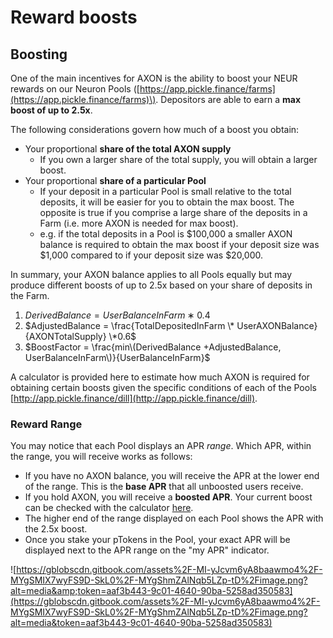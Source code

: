 # Reward boosts

## Boosting

One of the main incentives for AXON is the ability to boost your NEUR rewards on our Neuron Pools \([https://app.pickle.finance/farms](https://app.pickle.finance/farms)\). Depositors are able to earn a **max boost of up to 2.5x**.

The following considerations govern how much of a boost you obtain:

* Your proportional **share of the total AXON supply**
  * If you own a larger share of the total supply, you will obtain a larger boost.
* Your proportional **share of a particular Pool**
  * If your deposit in a particular Pool is small relative to the total deposits, it will be easier for you to obtain the max boost. The opposite is true if you comprise a large share of the deposits in a Farm \(i.e. more AXON is needed for max boost\).
  * e.g. if the total deposits in a Pool is $100,000 a smaller AXON balance is required to obtain the max boost if your deposit size was $1,000 compared to if your deposit size was $20,000.

In summary, your AXON balance applies to all Pools equally but may produce different boosts of up to 2.5x based on your share of deposits in the Farm.

1. $DerivedBalance=UserBalanceInFarm∗0.4$
2. $AdjustedBalance = \frac{TotalDepositedInFarm \* UserAXONBalance}{AXONTotalSupply} \*0.6$
3. $BoostFactor = \frac{min\(DerivedBalance +AdjustedBalance, UserBalanceInFarm\)}{UserBalanceInFarm}$

A calculator is provided here to estimate how much AXON is required for obtaining certain boosts given the specific conditions of each of the Pools [http://app.pickle.finance/dill](http://app.pickle.finance/dill).

### Reward Range

You may notice that each Pool displays an APR _range_. Which APR, within the range, you will receive works as follows:

* If you have no AXON balance, you will receive the APR at the lower end of the range. This is the **base APR** that all unboosted users receive.
* If you hold AXON, you will receive a **boosted APR**. Your current boost can be checked with the calculator [here](http://app.pickle.finance/dill).
* The higher end of the range displayed on each Pool shows the APR with the 2.5x boost.
* Once you stake your pTokens in the Pool, your exact APR will be displayed next to the APR range on the "my APR" indicator.

![https://gblobscdn.gitbook.com/assets%2F-MI-yJcvm6yA8baawmo4%2F-MYgSMIX7wyFS9D-SkL0%2F-MYgShmZAlNqb5LZp-tD%2Fimage.png?alt=media&amp;token=aaf3b443-9c01-4640-90ba-5258ad350583](https://gblobscdn.gitbook.com/assets%2F-MI-yJcvm6yA8baawmo4%2F-MYgSMIX7wyFS9D-SkL0%2F-MYgShmZAlNqb5LZp-tD%2Fimage.png?alt=media&token=aaf3b443-9c01-4640-90ba-5258ad350583)

